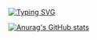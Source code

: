 [![Typing SVG](https://readme-typing-svg.demolab.com?font=Fira+Code&size=30&pause=1000&color=46F7E1&center=%E5%81%87&vCenter=%E5%81%87&repeat=%E7%9C%9F&random=%E5%81%87&width=435&lines=%E5%8D%81%E5%B9%B4OI%E4%B8%80%E5%9C%BA%E7%A9%BA%EF%BC%8C%E4%B8%8D%E5%BC%80long+long%E8%A7%81%E7%A5%96%E5%AE%97;HZJ1007;HzjzH)](https://git.io/typing-svg)

[![Anurag's GitHub stats](https://github-readme-stats.vercel.app/api?username=HZJ1007)](https://github.com/anuraghazra/github-readme-stats)
